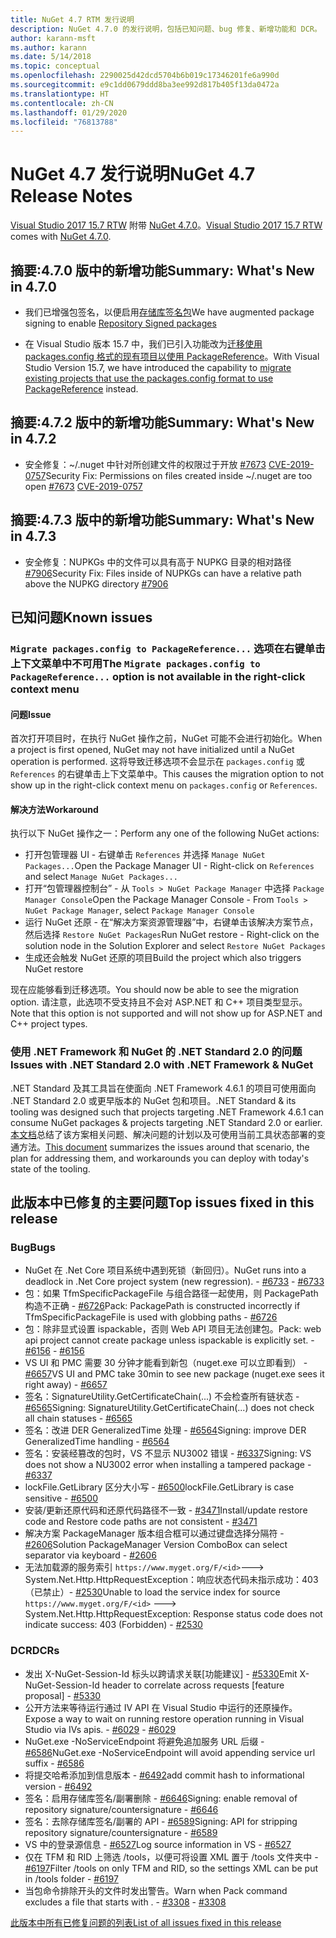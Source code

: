 ```yaml
---
title: NuGet 4.7 RTM 发行说明
description: NuGet 4.7.0 的发行说明，包括已知问题、bug 修复、新增功能和 DCR。
author: karann-msft
ms.author: karann
ms.date: 5/14/2018
ms.topic: conceptual
ms.openlocfilehash: 2290025d42dcd5704b6b019c17346201fe6a990d
ms.sourcegitcommit: e9c1dd0679ddd8ba3ee992d817b405f13da0472a
ms.translationtype: HT
ms.contentlocale: zh-CN
ms.lasthandoff: 01/29/2020
ms.locfileid: "76813788"
---
```

# <a name="nuget-47-release-notes"></a><span data-ttu-id="550e3-103">NuGet 4.7 发行说明</span><span class="sxs-lookup"><span data-stu-id="550e3-103">NuGet 4.7 Release Notes</span></span>

<span data-ttu-id="550e3-104">[Visual Studio 2017 15.7 RTW](https://www.visualstudio.com/news/releasenotes/vs2017-relnotes) 附带 [NuGet 4.7.0](https://dist.nuget.org/win-x86-commandline/v4.7.0/nuget.exe)。</span><span class="sxs-lookup"><span data-stu-id="550e3-104">[Visual Studio 2017 15.7 RTW](https://www.visualstudio.com/news/releasenotes/vs2017-relnotes) comes with [NuGet 4.7.0](https://dist.nuget.org/win-x86-commandline/v4.7.0/nuget.exe).</span></span>

## <a name="summary-whats-new-in-470"></a><span data-ttu-id="550e3-105">摘要:4.7.0 版中的新增功能</span><span class="sxs-lookup"><span data-stu-id="550e3-105">Summary: What's New in 4.7.0</span></span>

* <span data-ttu-id="550e3-106">我们已增强包签名，以便启用[存储库签名包](https://github.com/NuGet/Home/wiki/Repository-Signatures)</span><span class="sxs-lookup"><span data-stu-id="550e3-106">We have augmented package signing to enable [Repository Signed packages](https://github.com/NuGet/Home/wiki/Repository-Signatures)</span></span>

* <span data-ttu-id="550e3-107">在 Visual Studio 版本 15.7 中，我们已引入功能改为[迁移使用 packages.config 格式的现有项目以使用 PackageReference](../consume-packages/migrate-packages-config-to-package-reference.md)。</span><span class="sxs-lookup"><span data-stu-id="550e3-107">With Visual Studio Version 15.7, we have introduced the capability to [migrate existing projects that use the packages.config format to use PackageReference](../consume-packages/migrate-packages-config-to-package-reference.md) instead.</span></span>

## <a name="summary-whats-new-in-472"></a><span data-ttu-id="550e3-108">摘要:4.7.2 版中的新增功能</span><span class="sxs-lookup"><span data-stu-id="550e3-108">Summary: What's New in 4.7.2</span></span>

* <span data-ttu-id="550e3-109">安全修复：~/.nuget 中针对所创建文件的权限过于开放 [#7673](https://github.com/NuGet/Home/issues/7673) [CVE-2019-0757](https://portal.msrc.microsoft.com/en-us/security-guidance/advisory/CVE-2019-0757)</span><span class="sxs-lookup"><span data-stu-id="550e3-109">Security Fix: Permissions on files created inside ~/.nuget are too open [#7673](https://github.com/NuGet/Home/issues/7673) [CVE-2019-0757](https://portal.msrc.microsoft.com/en-us/security-guidance/advisory/CVE-2019-0757)</span></span>

## <a name="summary-whats-new-in-473"></a><span data-ttu-id="550e3-110">摘要:4.7.3 版中的新增功能</span><span class="sxs-lookup"><span data-stu-id="550e3-110">Summary: What's New in 4.7.3</span></span>

* <span data-ttu-id="550e3-111">安全修复：NUPKGs 中的文件可以具有高于 NUPKG 目录的相对路径 [#7906](https://github.com/NuGet/Home/issues/7906)</span><span class="sxs-lookup"><span data-stu-id="550e3-111">Security Fix: Files inside of NUPKGs can have a relative path above the NUPKG directory [#7906](https://github.com/NuGet/Home/issues/7906)</span></span>

## <a name="known-issues"></a><span data-ttu-id="550e3-112">已知问题</span><span class="sxs-lookup"><span data-stu-id="550e3-112">Known issues</span></span>

### <a name="the-migrate-packagesconfig-to-packagereference-option-is-not-available-in-the-right-click-context-menu"></a><span data-ttu-id="550e3-113">`Migrate packages.config to PackageReference...` 选项在右键单击上下文菜单中不可用</span><span class="sxs-lookup"><span data-stu-id="550e3-113">The `Migrate packages.config to PackageReference...` option is not available in the right-click context menu</span></span>

#### <a name="issue"></a><span data-ttu-id="550e3-114">问题</span><span class="sxs-lookup"><span data-stu-id="550e3-114">Issue</span></span>

<span data-ttu-id="550e3-115">首次打开项目时，在执行 NuGet 操作之前，NuGet 可能不会进行初始化。</span><span class="sxs-lookup"><span data-stu-id="550e3-115">When a project is first opened, NuGet may not have initialized until a NuGet operation is performed.</span></span> <span data-ttu-id="550e3-116">这将导致迁移选项不会显示在 `packages.config` 或 `References` 的右键单击上下文菜单中。</span><span class="sxs-lookup"><span data-stu-id="550e3-116">This causes the migration option to not show up in the right-click context menu on `packages.config` or `References`.</span></span>

#### <a name="workaround"></a><span data-ttu-id="550e3-117">解决方法</span><span class="sxs-lookup"><span data-stu-id="550e3-117">Workaround</span></span>

<span data-ttu-id="550e3-118">执行以下 NuGet 操作之一：</span><span class="sxs-lookup"><span data-stu-id="550e3-118">Perform any one of the following NuGet actions:</span></span>
* <span data-ttu-id="550e3-119">打开包管理器 UI - 右键单击 `References` 并选择 `Manage NuGet Packages...`</span><span class="sxs-lookup"><span data-stu-id="550e3-119">Open the Package Manager UI - Right-click on `References` and select `Manage NuGet Packages...`</span></span>
* <span data-ttu-id="550e3-120">打开“包管理器控制台” - 从 `Tools > NuGet Package Manager` 中选择 `Package Manager Console`</span><span class="sxs-lookup"><span data-stu-id="550e3-120">Open the Package Manager Console - From `Tools > NuGet Package Manager`, select `Package Manager Console`</span></span>
* <span data-ttu-id="550e3-121">运行 NuGet 还原 - 在“解决方案资源管理器”中，右键单击该解决方案节点，然后选择 `Restore NuGet Packages`</span><span class="sxs-lookup"><span data-stu-id="550e3-121">Run NuGet restore - Right-click on the solution node in the Solution Explorer and select `Restore NuGet Packages`</span></span>
* <span data-ttu-id="550e3-122">生成还会触发 NuGet 还原的项目</span><span class="sxs-lookup"><span data-stu-id="550e3-122">Build the project which also triggers NuGet restore</span></span>

<span data-ttu-id="550e3-123">现在应能够看到迁移选项。</span><span class="sxs-lookup"><span data-stu-id="550e3-123">You should now be able to see the migration option.</span></span> <span data-ttu-id="550e3-124">请注意，此选项不受支持且不会对 ASP.NET 和 C++ 项目类型显示。</span><span class="sxs-lookup"><span data-stu-id="550e3-124">Note that this option is not supported and will not show up for ASP.NET and C++ project types.</span></span>

### <a name="issues-with-net-standard-20-with-net-framework--nuget"></a><span data-ttu-id="550e3-125">使用 .NET Framework 和 NuGet 的 .NET Standard 2.0 的问题</span><span class="sxs-lookup"><span data-stu-id="550e3-125">Issues with .NET Standard 2.0 with .NET Framework & NuGet</span></span>

<span data-ttu-id="550e3-126">.NET Standard 及其工具旨在使面向 .NET Framework 4.6.1 的项目可使用面向 .NET Standard 2.0 或更早版本的 NuGet 包和项目。</span><span class="sxs-lookup"><span data-stu-id="550e3-126">.NET Standard & its tooling was designed such that projects targeting .NET Framework 4.6.1 can consume NuGet packages & projects targeting .NET Standard 2.0 or earlier.</span></span> <span data-ttu-id="550e3-127">[本文档](https://github.com/dotnet/standard/issues/481)总结了该方案相关问题、解决问题的计划以及可使用当前工具状态部署的变通方法。</span><span class="sxs-lookup"><span data-stu-id="550e3-127">[This document](https://github.com/dotnet/standard/issues/481) summarizes the issues around that scenario, the plan for addressing them, and workarounds you can deploy with today's state of the tooling.</span></span>

## <a name="top-issues-fixed-in-this-release"></a><span data-ttu-id="550e3-128">此版本中已修复的主要问题</span><span class="sxs-lookup"><span data-stu-id="550e3-128">Top issues fixed in this release</span></span>

### <a name="bugs"></a><span data-ttu-id="550e3-129">Bug</span><span class="sxs-lookup"><span data-stu-id="550e3-129">Bugs</span></span>

* <span data-ttu-id="550e3-130">NuGet 在 .Net Core 项目系统中遇到死锁（新回归）。</span><span class="sxs-lookup"><span data-stu-id="550e3-130">NuGet runs into a deadlock in .Net Core project system (new regression).</span></span><span data-ttu-id="550e3-131"> - [#6733](https://github.com/NuGet/Home/issues/6733)</span><span class="sxs-lookup"><span data-stu-id="550e3-131"> - [#6733](https://github.com/NuGet/Home/issues/6733)</span></span>
* <span data-ttu-id="550e3-132">包：如果 TfmSpecificPackageFile 与组合路径一起使用，则 PackagePath 构造不正确 - [#6726](https://github.com/NuGet/Home/issues/6726)</span><span class="sxs-lookup"><span data-stu-id="550e3-132">Pack: PackagePath is constructed incorrectly if TfmSpecificPackageFile is used with globbing paths - [#6726](https://github.com/NuGet/Home/issues/6726)</span></span>
* <span data-ttu-id="550e3-133">包：除非显式设置 ispackable，否则 Web API 项目无法创建包。</span><span class="sxs-lookup"><span data-stu-id="550e3-133">Pack: web api project cannot create package unless ispackable is explicitly set.</span></span><span data-ttu-id="550e3-134"> - [#6156](https://github.com/NuGet/Home/issues/6156)</span><span class="sxs-lookup"><span data-stu-id="550e3-134"> - [#6156](https://github.com/NuGet/Home/issues/6156)</span></span>
* <span data-ttu-id="550e3-135">VS UI 和 PMC 需要 30 分钟才能看到新包（nuget.exe 可以立即看到） - [#6657](https://github.com/NuGet/Home/issues/6657)</span><span class="sxs-lookup"><span data-stu-id="550e3-135">VS UI and PMC take 30min to see new package (nuget.exe sees it right away) - [#6657](https://github.com/NuGet/Home/issues/6657)</span></span>
* <span data-ttu-id="550e3-136">签名：SignatureUtility.GetCertificateChain(...) 不会检查所有链状态 - [#6565](https://github.com/NuGet/Home/issues/6565)</span><span class="sxs-lookup"><span data-stu-id="550e3-136">Signing:  SignatureUtility.GetCertificateChain(...) does not check all chain statuses - [#6565](https://github.com/NuGet/Home/issues/6565)</span></span>
* <span data-ttu-id="550e3-137">签名：改进 DER GeneralizedTime 处理 - [#6564](https://github.com/NuGet/Home/issues/6564)</span><span class="sxs-lookup"><span data-stu-id="550e3-137">Signing:  improve DER GeneralizedTime handling - [#6564](https://github.com/NuGet/Home/issues/6564)</span></span>
* <span data-ttu-id="550e3-138">签名：安装经篡改的包时，VS 不显示 NU3002 错误 - [#6337](https://github.com/NuGet/Home/issues/6337)</span><span class="sxs-lookup"><span data-stu-id="550e3-138">Signing: VS does not show a NU3002 error when installing a tampered package - [#6337](https://github.com/NuGet/Home/issues/6337)</span></span>
* <span data-ttu-id="550e3-139">lockFile.GetLibrary 区分大小写 - [#6500](https://github.com/NuGet/Home/issues/6500)</span><span class="sxs-lookup"><span data-stu-id="550e3-139">lockFile.GetLibrary is case sensitive - [#6500](https://github.com/NuGet/Home/issues/6500)</span></span>
* <span data-ttu-id="550e3-140">安装/更新还原代码和还原代码路径不一致 - [#3471](https://github.com/NuGet/Home/issues/3471)</span><span class="sxs-lookup"><span data-stu-id="550e3-140">Install/update restore code and Restore code paths are not consistent - [#3471](https://github.com/NuGet/Home/issues/3471)</span></span>
* <span data-ttu-id="550e3-141">解决方案 PackageManager 版本组合框可以通过键盘选择分隔符 - [#2606](https://github.com/NuGet/Home/issues/2606)</span><span class="sxs-lookup"><span data-stu-id="550e3-141">Solution PackageManager Version ComboBox can select separator via keyboard - [#2606](https://github.com/NuGet/Home/issues/2606)</span></span>
* <span data-ttu-id="550e3-142">无法加载源的服务索引 `https://www.myget.org/F/<id>`---> System.Net.Http.HttpRequestException：响应状态代码未指示成功：403（已禁止）- [#2530](https://github.com/NuGet/Home/issues/2530)</span><span class="sxs-lookup"><span data-stu-id="550e3-142">Unable to load the service index for source `https://www.myget.org/F/<id>` ---> System.Net.Http.HttpRequestException: Response status code does not indicate success: 403 (Forbidden) - [#2530](https://github.com/NuGet/Home/issues/2530)</span></span>

### <a name="dcrs"></a><span data-ttu-id="550e3-143">DCR</span><span class="sxs-lookup"><span data-stu-id="550e3-143">DCRs</span></span>

* <span data-ttu-id="550e3-144">发出 X-NuGet-Session-Id 标头以跨请求关联[功能建议] - [#5330](https://github.com/NuGet/Home/issues/5330)</span><span class="sxs-lookup"><span data-stu-id="550e3-144">Emit X-NuGet-Session-Id header to correlate across requests [feature proposal] - [#5330](https://github.com/NuGet/Home/issues/5330)</span></span>
* <span data-ttu-id="550e3-145">公开方法来等待运行通过 IV API 在 Visual Studio 中运行的还原操作。</span><span class="sxs-lookup"><span data-stu-id="550e3-145">Expose a way to wait on running restore operation running in Visual Studio via IVs apis.</span></span><span data-ttu-id="550e3-146"> - [#6029](https://github.com/NuGet/Home/issues/6029)</span><span class="sxs-lookup"><span data-stu-id="550e3-146"> - [#6029](https://github.com/NuGet/Home/issues/6029)</span></span>
* <span data-ttu-id="550e3-147">NuGet.exe -NoServiceEndpoint 将避免追加服务 URL 后缀 - [#6586](https://github.com/NuGet/Home/issues/6586)</span><span class="sxs-lookup"><span data-stu-id="550e3-147">NuGet.exe -NoServiceEndpoint will avoid appending service url suffix - [#6586](https://github.com/NuGet/Home/issues/6586)</span></span>
* <span data-ttu-id="550e3-148">将提交哈希添加到信息版本 - [#6492](https://github.com/NuGet/Home/issues/6492)</span><span class="sxs-lookup"><span data-stu-id="550e3-148">add commit hash to informational version - [#6492](https://github.com/NuGet/Home/issues/6492)</span></span>
* <span data-ttu-id="550e3-149">签名：启用存储库签名/副署删除 - [#6646](https://github.com/NuGet/Home/issues/6646)</span><span class="sxs-lookup"><span data-stu-id="550e3-149">Signing:  enable removal of repository signature/countersignature - [#6646](https://github.com/NuGet/Home/issues/6646)</span></span>
* <span data-ttu-id="550e3-150">签名：去除存储库签名/副署的 API - [#6589](https://github.com/NuGet/Home/issues/6589)</span><span class="sxs-lookup"><span data-stu-id="550e3-150">Signing:  API for stripping repository signature/countersignature - [#6589](https://github.com/NuGet/Home/issues/6589)</span></span>
* <span data-ttu-id="550e3-151">VS 中的登录源信息 - [#6527](https://github.com/NuGet/Home/issues/6527)</span><span class="sxs-lookup"><span data-stu-id="550e3-151">Log source information in VS - [#6527](https://github.com/NuGet/Home/issues/6527)</span></span>
* <span data-ttu-id="550e3-152">仅在 TFM 和 RID 上筛选 /tools，以便可将设置 XML 置于 /tools 文件夹中 - [#6197](https://github.com/NuGet/Home/issues/6197)</span><span class="sxs-lookup"><span data-stu-id="550e3-152">Filter /tools on only TFM and RID, so the settings XML can be put in /tools folder - [#6197](https://github.com/NuGet/Home/issues/6197)</span></span>
* <span data-ttu-id="550e3-153">当包命令排除开头的文件时发出警告。</span><span class="sxs-lookup"><span data-stu-id="550e3-153">Warn when Pack command excludes a file that starts with .</span></span><span data-ttu-id="550e3-154">  - [#3308](https://github.com/NuGet/Home/issues/3308)</span><span class="sxs-lookup"><span data-stu-id="550e3-154">  - [#3308](https://github.com/NuGet/Home/issues/3308)</span></span>

[<span data-ttu-id="550e3-155">此版本中所有已修复问题的列表</span><span class="sxs-lookup"><span data-stu-id="550e3-155">List of all issues fixed in this release</span></span>](https://github.com/NuGet/Home/issues?q=is%3Aissue+is%3Aclosed+milestone%3A%224.7")
